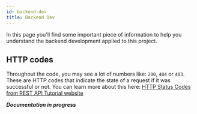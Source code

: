 ```yaml
---
id: backend-dev
title: Backend Dev
---
```

In this page you'll find some important piece of information to help you understand the backend development applied to this project.

## HTTP codes

Throughout the code, you may see a lot of numbers like: `200`, `404` or `403`. These are HTTP codes that indicate the state of a request if it was successful or not. You can learn more about this here: [HTTP Status Codes from REST API Tutorial website](https://www.restapitutorial.com/httpstatuscodes.html)

_**Documentation in progress**_
